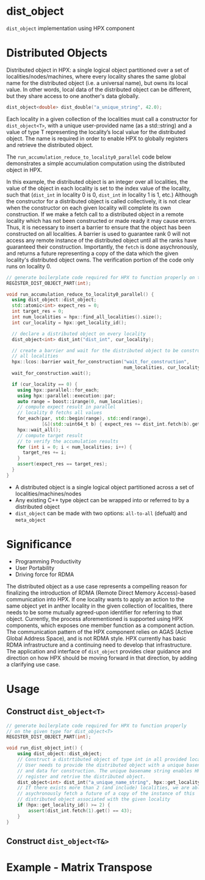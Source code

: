 # dist_object
`dist_object` implementation using HPX component

# Distributed Objects
Distributed object in HPX: a single logical object partitioned over a set of localities/nodes/machines, where every locality shares the same global name for the distributed object (i.e. a universal name), but owns its local value. In other words, local data of the distributed object can be different, but they share access to one another's data globally.
```cpp
dist_object<double> dist_double("a_unique_string", 42.0);
```
Each locality in a given collection of the localities must call a constructor for `dist_object<T>`, with a unique user-provided name (as a std::string) and a value of type T representing the locality’s local value for the distributed object. The name is required in order to enable HPX to globally registers and retrieve the distributed object.

The `run_accumulation_reduce_to_locality0_parallel` code below demonstrates a simple accumulation computation using the distributed object in HPX.

In this example, the distributed object is an integer over all localities, the value of the object in each locality is set to the index value of the locality, such that (`dist_int` in locality 0 is 0, `dist_int` in locality 1 is 1, etc.) Although the constructor for a distributed object is called collectively, it is not clear when the constructor on each given locality will complete its own construction. If we make a fetch call to a distributed object in a remote locality which has not been constructed or made ready it may cause errors. Thus, it is necessary to insert a barrier to ensure that the object has been constructed on all localities. A barrier is used to guarantee rank 0 will not access any remote instance of the distributed object until all the ranks have guaranteed their construction. Importantly,  the `fetch` is done asychronously, and returns a future representing a copy of the data which the given locality's distributed object owns. The verification portion of the code only runs on locality 0.

```cpp
// generate boilerplate code required for HPX to function properly on the given type for dist_object<T>
REGISTER_DIST_OBJECT_PART(int);

void run_accumulation_reduce_to_locality0_parallel() {
  using dist_object::dist_object;
  std::atomic<int> expect_res = 0;
  int target_res = 0;
  int num_localities = hpx::find_all_localities().size();
  int cur_locality = hpx::get_locality_id();

  // declare a distributed object on every locality
  dist_object<int> dist_int("dist_int", cur_locality);

  // create a barrier and wait for the distributed object to be constructed in
  // all localities
  hpx::lcos::barrier wait_for_construction("wait_for_construction",
                                           num_localities, cur_locality);
  wait_for_construction.wait();

  if (cur_locality == 0) {
    using hpx::parallel::for_each;
    using hpx::parallel::execution::par;
    auto range = boost::irange(0, num_localities);
    // compute expect result in parallel
    // locality 0 fetchs all values
    for_each(par, std::begin(range), std::end(range),
             [&](std::uint64_t b) { expect_res += dist_int.fetch(b).get(); });
    hpx::wait_all();
    // compute target result
    // to verify the accumulation results
    for (int i = 0; i < num_localities; i++) {
      target_res += i;
    }
    assert(expect_res == target_res);
  }
}
```

- A distributed object is a single logical object partitioned across a set of localities/machines/nodes
- Any existing C++ type object can be wrapped into or referred to by a distributed object
- `dist_object` can be made with two options: `all-to-all` (defualt) and `meta_object` 

# Significance
- Programming Productivity
- User Portability
- Driving force for RDMA

The distributed object as a use case represents a compelling reason for finalizing the introduction of RDMA (Remote Direct Memory Access)-based communication into HPX. If one locality wants to apply an action to the same object yet in anther locality in the given collection of localities, there needs to be some mutually agreed-upon identifier for referring to that object. Currently, the process aforementioned is supported using HPX components, which exposes one member function as a component action. The communication pattern of the HPX component relies on AGAS (Active Global Address Space), and is not RDMA style. HPX currently has basic RDMA infrastructure and a continuing need to develop that infrastructure. The application and interface of `dist_object` provides clear guidance and direction on how HPX should be moving forward in that direction, by adding a clarifying use case. 

# Usage
## Construct `dist_object<T>`
```cpp
// generate boilerplate code required for HPX to function properly
// on the given type for dist_object<T>
REGISTER_DIST_OBJECT_PART(int);

void run_dist_object_int() {
	using dist_object::dist_object;
	// Construct a distrtibuted object of type int in all provided localities
	// User needs to provide the distributed object with a unique basename 
	// and data for construction. The unique basename string enables HPX 
	// register and retrive the distributed object.
	dist_object<int> dist_int("a_unique_name_string", hpx::get_locality_id() + 42);
	// If there exists more than 2 (and include) localities, we are able to 
	// asychronously fetch a future of a copy of the instance of this 
	// distributed object associated with the given locality
	if (hpx::get_locality_id() >= 2) {
		assert(dist_int.fetch(1).get() == 43);
	}
}
```

## Construct `dist_object<T&>`


# Example - Matrix Transpose

